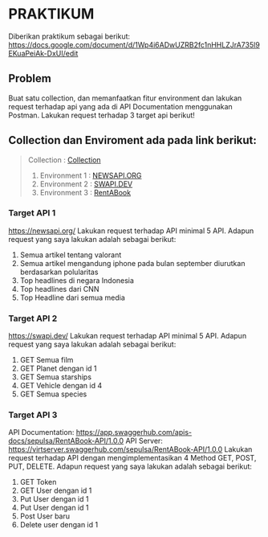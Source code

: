 # PRAKTIKUM

Diberikan praktikum sebagai berikut:
https://docs.google.com/document/d/1Wp4i6ADwUZRB2fc1nHHLZJrA735l9EKuaPeiAk-DxUI/edit

## Problem

Buat satu collection, dan memanfaatkan fitur environment dan lakukan request terhadap api yang ada di API Documentation menggunakan Postman. Lakukan request terhadap 3 target api berikut!

## Collection dan Enviroment ada pada link berikut:

> Collection : [Collection](ALTA-SEC-16-COLLECTIONS-IKADEKAGUSARIESTAPUTRA%40GMAIL.COM.postman_collection.json)
> 1. Environment 1 : [NEWSAPI.ORG](NEWSAPI.ORG.postman_environment.json)
> 2. Environment 2 : [SWAPI.DEV](SWAPI.DEV.postman_environment.json)
> 3. Environment 3 : [RentABook](RentABook-API.postman_environment.json)

### Target API 1
https://newsapi.org/
Lakukan request terhadap API minimal 5 API.
Adapun request yang saya lakukan adalah sebagai berikut:

1. Semua artikel tentang valorant
2. Semua artikel mengandung iphone pada bulan september diurutkan berdasarkan polularitas
3. Top headlines di negara Indonesia
4. Top headlines dari CNN
5. Top Headline dari semua media

### Target API 2
https://swapi.dev/ 
Lakukan request terhadap API minimal 5 API.
Adapun request yang saya lakukan adalah sebagai berikut:

1. GET Semua film
2. GET Planet dengan id 1
3. GET Semua starships
4. GET Vehicle dengan id 4
5. GET Semua species

### Target API 3

API Documentation: https://app.swaggerhub.com/apis-docs/sepulsa/RentABook-API/1.0.0 
API Server: https://virtserver.swaggerhub.com/sepulsa/RentABook-API/1.0.0
Lakukan request terhadap API dengan mengimplementasikan 4 Method GET, POST, PUT, DELETE.
Adapun request yang saya lakukan adalah sebagai berikut:

1. GET Token
2. GET User dengan id 1
3. Put User dengan id 1
4. Put User dengan id 1
5. Post User baru
6. Delete user dengan id 1